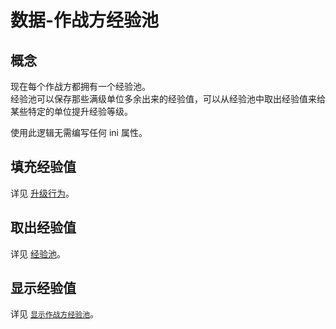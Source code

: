 # 数据-作战方经验池

## 概念

现在每个作战方都拥有一个经验池。  
经验池可以保存那些满级单位多余出来的经验值，可以从经验池中取出经验值来给某些特定的单位提升经验等级。

使用此逻辑无需编写任何 ini 属性。



## 填充经验值

详见 [升级行为](/经验值与升级与军衔图像/属性-单位.md#升级行为)。



## 取出经验值

详见 [经验池](/经验值与升级与军衔图像/属性-弹头.md#弹头---经验池)。



## 显示经验值

详见 [`显示作战方经验池`](/Buff/Buff效果-7-数值显示.md#显示作战方经验池-主动)。